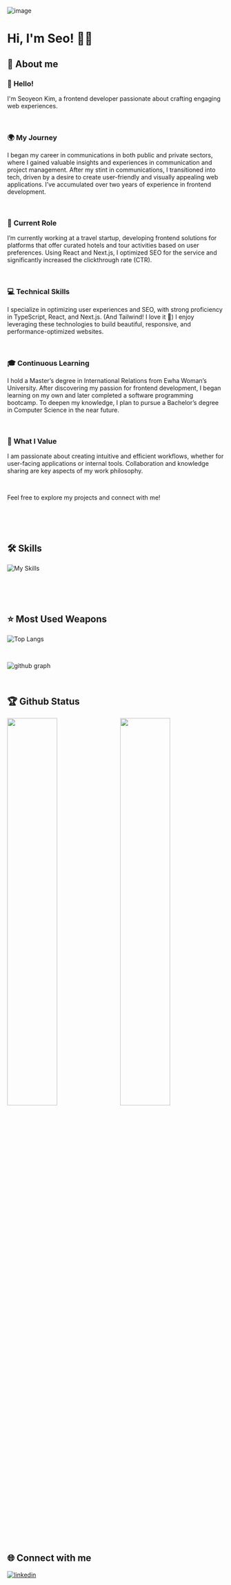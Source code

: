 ![image](https://github.com/user-attachments/assets/ccf49320-17f2-4302-b086-56e03ff2af27)


# Hi, I'm Seo! 👋🏻


## 📖 About me

### 👋 **Hello!**  
  I'm Seoyeon Kim, a frontend developer passionate about crafting engaging web experiences.

<br>

### 🌍 **My Journey**  
  I began my career in communications in both public and private sectors, where I gained valuable insights and experiences in communication and project management. After my stint in communications, I transitioned into tech, driven by a desire to create user-friendly and visually appealing web applications. I’ve accumulated over two years of experience in frontend development.

<br>

### 💼 **Current Role**  
  I’m currently working at a travel startup, developing frontend solutions for platforms that offer curated hotels and tour activities based on user preferences. Using React and Next.js, I optimized SEO for the service and significantly increased the clickthrough rate (CTR).

<br>

### 💻 **Technical Skills**  
  I specialize in optimizing user experiences and SEO, with strong proficiency in TypeScript, React, and Next.js. (And Tailwind! I love it 🥰) I enjoy leveraging these technologies to build beautiful, responsive, and performance-optimized websites.

<br>

### 🎓 **Continuous Learning**  
 I hold a Master’s degree in International Relations from Ewha Woman’s University. After discovering my passion for frontend development, I began learning on my own and later completed a software programming bootcamp. To deepen my knowledge, I plan to pursue a Bachelor’s degree in Computer Science in the near future.

<br>

### 🌟 **What I Value**  
  I am passionate about creating intuitive and efficient workflows, whether for user-facing applications or internal tools. Collaboration and knowledge sharing are key aspects of my work philosophy.

<br>

Feel free to explore my projects and connect with me!
  

<br>
<br>
<br>

## 🛠️ Skills

![My Skills](https://skillicons.dev/icons?i=js,ts,react,next,tailwind,mongodb,vercel,git,github)


<br>
<br>
<br>

## ⭐️ Most Used Weapons
![Top Langs](https://github-readme-stats.vercel.app/api/top-langs?username=ksyksy815&show_icons=true&locale=en&layout=compact&theme=tokyonight)

<br>

![github graph](https://github-readme-activity-graph.vercel.app/graph?username=ksyksy815&theme=react-dark)


<br>

## 🏆 Github Status
<img  src="https://github-stats-lemon.vercel.app/api?username=ksyksy815&show_icons=true&hide_border=true&theme=tokyonight" width="48%" align="right" >
<img  src="https://github-readme-streak-stats.herokuapp.com/?user=ksyksy815&theme=tokyonight" width="48%" >


<br>
<br>
<br>

## 🌐 Connect with me

[![linkedin](https://skillicons.dev/icons?i=linkedin)](https://linkedin.com/in/seo-yeon-kim)


<br>
<br>
<br>

